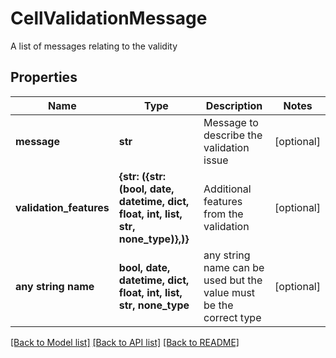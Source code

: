 # CellValidationMessage

A list of messages relating to the validity

## Properties
Name | Type | Description | Notes
------------ | ------------- | ------------- | -------------
**message** | **str** | Message to describe the validation issue | [optional] 
**validation_features** | **{str: ({str: (bool, date, datetime, dict, float, int, list, str, none_type)},)}** | Additional features from the validation | [optional] 
**any string name** | **bool, date, datetime, dict, float, int, list, str, none_type** | any string name can be used but the value must be the correct type | [optional]

[[Back to Model list]](../README.md#documentation-for-models) [[Back to API list]](../README.md#documentation-for-api-endpoints) [[Back to README]](../README.md)



